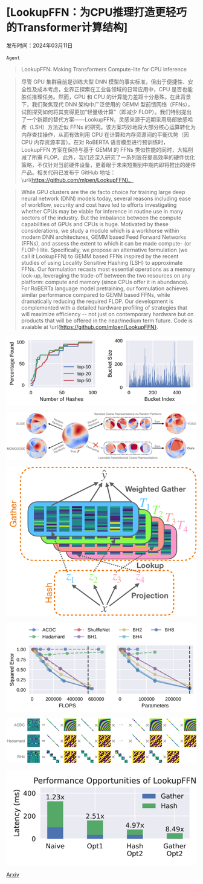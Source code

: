 # [LookupFFN：为CPU推理打造更轻巧的Transformer计算结构]

发布时间：2024年03月11日

`Agent`

> LookupFFN: Making Transformers Compute-lite for CPU inference

> 尽管 GPU 集群目前是训练大型 DNN 模型的事实标准，但出于便捷性、安全性及成本考虑，业界正探索在工业各领域的日常应用中，CPU 是否也能胜任推理任务。然而，GPU 和 CPU 的计算能力差距十分悬殊。在此背景下，我们聚焦现代 DNN 架构中广泛使用的 GEMM 型前馈网络（FFNs），试图探究如何将其变得更加“轻量级计算”（即减少 FLOP）。我们特别提出了一个新颖的替代方案——LookupFFN，灵感来源于近期采用局部敏感哈希（LSH）方法近似 FFNs 的研究。该方案巧妙地将大部分核心运算转化为内存查找操作，从而有效利用 CPU 在计算和内存资源间的平衡优势（因 CPU 内存资源丰富）。在对 RoBERTA 语言模型进行预训练时，LookupFFN 方案在保持与基于 GEMM 的 FFNs 类似性能的同时，大幅削减了所需 FLOP。此外，我们还深入研究了一系列旨在提高效率的硬件优化策略，不仅针对当前硬件设备，更着眼于未来短期到中期内即将推出的硬件产品。相关代码已发布于 GitHub 地址：\url{https://github.com/mlpen/LookupFFN}。

> While GPU clusters are the de facto choice for training large deep neural network (DNN) models today, several reasons including ease of workflow, security and cost have led to efforts investigating whether CPUs may be viable for inference in routine use in many sectors of the industry. But the imbalance between the compute capabilities of GPUs and CPUs is huge. Motivated by these considerations, we study a module which is a workhorse within modern DNN architectures, GEMM based Feed Forward Networks (FFNs), and assess the extent to which it can be made compute- (or FLOP-) lite. Specifically, we propose an alternative formulation (we call it LookupFFN) to GEMM based FFNs inspired by the recent studies of using Locality Sensitive Hashing (LSH) to approximate FFNs. Our formulation recasts most essential operations as a memory look-up, leveraging the trade-off between the two resources on any platform: compute and memory (since CPUs offer it in abundance). For RoBERTa language model pretraining, our formulation achieves similar performance compared to GEMM based FFNs, while dramatically reducing the required FLOP. Our development is complemented with a detailed hardware profiling of strategies that will maximize efficiency -- not just on contemporary hardware but on products that will be offered in the near/medium term future. Code is avaiable at \url{https://github.com/mlpen/LookupFFN}.

![LookupFFN：为CPU推理打造更轻巧的Transformer计算结构](../../../paper_images/2403.07221/x1.png)

![LookupFFN：为CPU推理打造更轻巧的Transformer计算结构](../../../paper_images/2403.07221/x2.png)

![LookupFFN：为CPU推理打造更轻巧的Transformer计算结构](../../../paper_images/2403.07221/x3.png)

![LookupFFN：为CPU推理打造更轻巧的Transformer计算结构](../../../paper_images/2403.07221/x4.png)

![LookupFFN：为CPU推理打造更轻巧的Transformer计算结构](../../../paper_images/2403.07221/x5.png)

![LookupFFN：为CPU推理打造更轻巧的Transformer计算结构](../../../paper_images/2403.07221/x6.png)

[Arxiv](https://arxiv.org/abs/2403.07221)